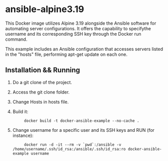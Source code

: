 # ansible-alpine3.19

This Docker image utilizes Alpine 3.19 alongside the Ansible software for automating server configurations. It offers the capability to specifythe username and its corresponding SSH key through the Docker run command.

This example includes an Ansible configuration that accesses servers listed in the "hosts" file, performing apt-get update on each one.

Installation && Running
-----------------------

1) Do a git clone of the project.

2) Access the git clone folder.

3) Change Hosts in hosts file.

4) Build it:

			docker build -t docker-ansible-example --no-cache .

5) Change username for a specific user and its SSH keys and RUN (for instance):

			docker run -d -it --rm -v `pwd`:/ansible -v /home/username/.ssh/id_rsa:/ansible/.ssh/id_rsa:ro docker-ansible-example username




